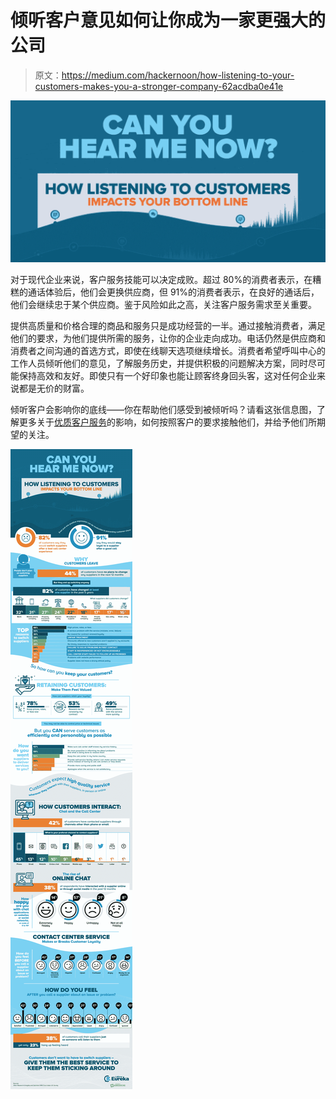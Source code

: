 # 倾听客户意见如何让你成为一家更强大的公司

> 原文：<https://medium.com/hackernoon/how-listening-to-your-customers-makes-you-a-stronger-company-62acdba0e41e>

![](img/248b15c54cce9847bf7416ba964b39ac.png)

对于现代企业来说，客户服务技能可以决定成败。超过 80%的消费者表示，在糟糕的通话体验后，他们会更换供应商，但 91%的消费者表示，在良好的通话后，他们会继续忠于某个供应商。鉴于风险如此之高，关注客户服务需求至关重要。

提供高质量和价格合理的商品和服务只是成功经营的一半。通过接触消费者，满足他们的要求，为他们提供所需的服务，让你的企业走向成功。电话仍然是供应商和消费者之间沟通的首选方式，即使在线聊天选项继续增长。消费者希望呼叫中心的工作人员倾听他们的意见，了解服务历史，并提供积极的问题解决方案，同时尽可能保持高效和友好。即使只有一个好印象也能让顾客终身回头客，这对任何企业来说都是无价的财富。

倾听客户会影响你的底线——你在帮助他们感受到被倾听吗？请看这张信息图，了解更多关于[优质客户服务](https://callminer.com/how-listening-to-customers-impacts-your-bottom-line-infographic/)的影响，如何按照客户的要求接触他们，并给予他们所期望的关注。

![](img/597909b6d7f95261f0901d516fa234aa.png)